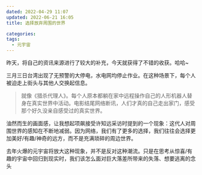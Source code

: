 ```yaml
---
dated: 2022-04-29 11:07
updated: 2022-06-21 16:05
title: 选择放弃周围的世界

categories:
tags:
  - 元宇宙
---
```


昨天，将自己的资讯来源进行了较大的补充，今天就获得了不错的收获。哈哈\~

三月三日台湾出现了无预警的大停电，水电网均停止作业。在这种场景下，每个人被迫走上街头与其他人交换起信息。

> 就像《猎杀代理人》。每个人原本都躺在家中远程操作自己的人形机器人替身在真实世界中活动。电影结尾网络断讯，人们才真的自己走出家门，感受那个好久没亲自感受过的真实世界。

油然而生的画面感，让我想起项飙接受许知远采访时提到的一个现象：这代人对周围世界的感知在不断地减弱。因为网络，我们有了更多的选择，我们往往会选择更加美好/有趣/神奇的远方，而不是充满琐碎的周边世界。

去年火爆的元宇宙将放大这种现象，并不是反对这种潮流。只是在思考从惊喜/有趣的宇宙中回归到现实时，我们该怎么面对巨大落差所带来的失落、想要逃离的念头
